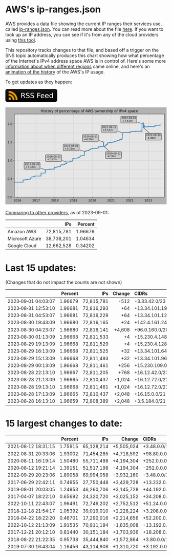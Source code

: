 # AWS's ip-ranges.json

AWS provides a data file showing the current IP ranges their
services use, called [ip-ranges.json](https://ip-ranges.amazonaws.com/ip-ranges.json).
You can read more about the file [here](https://docs.aws.amazon.com/general/latest/gr/aws-ip-ranges.html).
If you want to look up an IP address, you can see if it's from any of the cloud providers using [this tool](https://cloud-ips.s3-us-west-2.amazonaws.com/index.html).

This repository tracks changes to that file, and based off a trigger on the SNS 
topic automatically produces this chart showing how what percentage of the 
Internet's IPv4 address space AWS is in control of.  Here's some 
more [information about when different regions](announces.md) came 
online, and here's an [animation of the history](https://youtu.be/Su25yl7eol8) 
of the AWS's IP usage.

To get updates as they happen:

[![RSS Icon](images/rss_badge.svg)](https://raw.githubusercontent.com/seligman/aws-ip-ranges/master/rss.xml)

![History of AWS](history_count.svg)

[Comparing to other providers](https://github.com/seligman/cloud_sizes), as of 2023-09-01:

| | IPs | Percent |
| --- | ---: | ---: |
| Amazon AWS | 72,815,781 | 1.96679 |
| Microsoft Azure | 38,738,201 | 1.04634 |
| Google Cloud | 12,662,528 | 0.34202 |


# Last 15 updates:

(Changes that do not impact the counts are not shown)

| | Percent | IPs | Change | CIDRs |
| :--- | ---: | ---: | ---: | :--- |
| 2023&#8209;09&#8209;01&nbsp;04:03:07 | 1.96679 | 72,815,781 | -512 | -3.33.42.0/23 |
| 2023&#8209;08&#8209;31&nbsp;12:53:10 | 1.96681 | 72,816,293 | +64 | +13.34.101.192/26 |
| 2023&#8209;08&#8209;31&nbsp;04:53:07 | 1.96681 | 72,816,229 | +64 | +13.34.101.128/26 |
| 2023&#8209;08&#8209;30&nbsp;19:43:09 | 1.96680 | 72,816,165 | +24 | +142.4.161.240/28,&nbsp;+142.4.162.0/29 |
| 2023&#8209;08&#8209;30&nbsp;04:23:07 | 1.96680 | 72,816,141 | +4,608 | +96.0.160.0/20,&nbsp;+96.0.110.0/23 |
| 2023&#8209;08&#8209;30&nbsp;01:13:09 | 1.96668 | 72,811,533 | +4 | +15.230.4.148/30 |
| 2023&#8209;08&#8209;29&nbsp;19:13:09 | 1.96668 | 72,811,529 | +4 | +15.230.4.128/30 |
| 2023&#8209;08&#8209;29&nbsp;16:13:09 | 1.96668 | 72,811,525 | +32 | +13.34.101.64/27 |
| 2023&#8209;08&#8209;29&nbsp;15:13:09 | 1.96668 | 72,811,493 | +32 | +13.34.101.96/27 |
| 2023&#8209;08&#8209;29&nbsp;00:13:09 | 1.96668 | 72,811,461 | +256 | +15.230.109.0/24 |
| 2023&#8209;08&#8209;28&nbsp;22:13:10 | 1.96667 | 72,811,205 | +768 | +16.12.42.0/23,&nbsp;+16.12.44.0/24 |
| 2023&#8209;08&#8209;28&nbsp;21:13:09 | 1.96665 | 72,810,437 | -1,024 | -16.12.72.0/22 |
| 2023&#8209;08&#8209;28&nbsp;19:13:10 | 1.96668 | 72,811,461 | +1,024 | +16.12.72.0/22 |
| 2023&#8209;08&#8209;28&nbsp;17:13:09 | 1.96665 | 72,810,437 | +2,048 | +16.15.0.0/21 |
| 2023&#8209;08&#8209;28&nbsp;16:13:10 | 1.96659 | 72,808,389 | +2,048 | +3.5.184.0/21 |


# 15 largest changes to date:

| | Percent | IPs | Change | CIDRs |
| :--- | ---: | ---: | ---: | :--- |
| 2021&#8209;08&#8209;12&nbsp;18:31:15 | 1.75915 | 65,128,214 | +5,505,024 | +3.48.0.0/12,&nbsp;+35.96.0.0/12,&nbsp;+3.152.0.0/13,&nbsp;... |
| 2022&#8209;08&#8209;31&nbsp;20:33:06 | 1.93002 | 71,454,285 | +4,718,592 | +98.80.0.0/12,&nbsp;+184.32.0.0/12,&nbsp;+13.184.0.0/13,&nbsp;... |
| 2020&#8209;08&#8209;11&nbsp;16:19:14 | 1.50480 | 55,711,498 | +4,194,304 | +252.0.0.0/10 |
| 2020&#8209;08&#8209;12&nbsp;19:21:14 | 1.39151 | 51,517,198 | -4,194,304 | -252.0.0.0/10 |
| 2022&#8209;09&#8209;29&nbsp;20:23:06 | 1.89058 | 69,994,058 | -3,932,160 | -3.48.0.0/12,&nbsp;-35.96.0.0/12,&nbsp;-3.240.0.0/13,&nbsp;... |
| 2017&#8209;06&#8209;29&nbsp;22:42:11 | 0.74955 | 27,750,448 | +3,429,728 | +13.232.0.0/13,&nbsp;+34.240.0.0/13,&nbsp;+35.168.0.0/13,&nbsp;... |
| 2019&#8209;08&#8209;01&nbsp;20:03:05 | 1.24953 | 46,260,706 | +3,145,728 | +44.192.0.0/10,&nbsp;-3.192.0.0/12 |
| 2017&#8209;04&#8209;07&nbsp;18:22:10 | 0.65692 | 24,320,720 | +3,025,152 | +34.208.0.0/12,&nbsp;+34.224.0.0/12,&nbsp;+13.58.0.0/15,&nbsp;... |
| 2022&#8209;10&#8209;11&nbsp;22:43:07 | 1.96491 | 72,746,202 | +2,752,512 | +51.24.0.0/13,&nbsp;+57.104.0.0/13,&nbsp;+51.20.0.0/14,&nbsp;... |
| 2018&#8209;12&#8209;18&nbsp;21:54:17 | 1.05392 | 39,019,010 | +2,228,224 | +3.208.0.0/12,&nbsp;+3.224.0.0/12,&nbsp;+13.48.0.0/15 |
| 2016&#8209;04&#8209;22&nbsp;18:22:20 | 0.46701 | 17,290,016 | +2,214,656 | +52.200.0.0/13,&nbsp;+52.208.0.0/13,&nbsp;+52.36.0.0/14,&nbsp;... |
| 2022&#8209;10&#8209;12&nbsp;21:13:09 | 1.91535 | 70,911,194 | -1,835,008 | -13.192.0.0/13,&nbsp;-16.28.0.0/14,&nbsp;-40.172.0.0/14,&nbsp;... |
| 2017&#8209;12&#8209;21&nbsp;20:12:10 | 0.81440 | 30,151,184 | +1,703,936 | +18.208.0.0/13,&nbsp;+18.204.0.0/14,&nbsp;+18.224.0.0/14,&nbsp;... |
| 2018&#8209;08&#8209;22&nbsp;21:22:35 | 0.95738 | 35,444,840 | +1,572,864 | +3.80.0.0/12,&nbsp;+3.16.0.0/14,&nbsp;+3.40.0.0/14 |
| 2019&#8209;07&#8209;30&nbsp;16:43:04 | 1.16456 | 43,114,908 | +1,310,720 | +3.192.0.0/12,&nbsp;+15.222.0.0/15,&nbsp;+15.236.0.0/15 |
